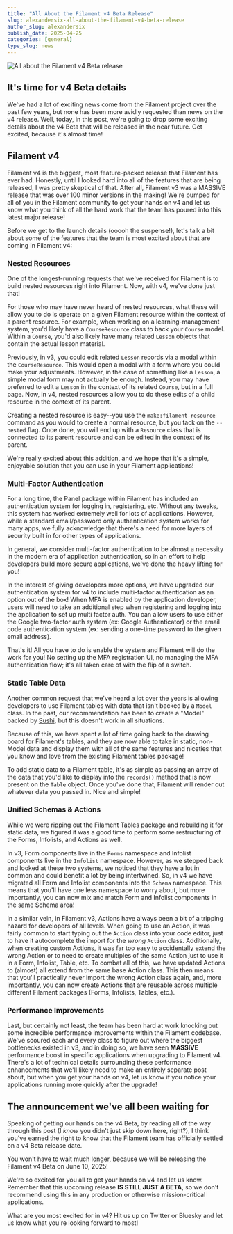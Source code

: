 ```yaml
---
title: "All About the Filament v4 Beta Release"
slug: alexandersix-all-about-the-filament-v4-beta-release
author_slug: alexandersix
publish_date: 2025-04-25
categories: [general]
type_slug: news
---
```


![All about the Filament v4 Beta release](/images/content/articles/alexandersix-all-about-the-filament-v4-beta-release/v4-beta-release.webp)

## It's time for v4 Beta details

We've had a lot of exciting news come from the Filament project over the past
few years, but none has been more avidly requested than news on the v4
release. Well, today, in this post, we're going to drop some exciting details
about the v4 Beta that will be released in the near future. Get excited,
because it's almost time!

## Filament v4

Filament v4 is the biggest, most feature-packed release that Filament has
ever had. Honestly, until I looked hard into all of the features that are
being released, I was pretty skeptical of that. After all, Filament v3
was a MASSIVE release that was over 100 minor versions in the making!
We're pumped for all of you in the Filament community to get your hands
on v4 and let us know what you think of all the hard work that the team
has poured into this latest major release!

Before we get to the launch details (ooooh the suspense!), let's talk a bit
about some of the features that the team is most excited about that are
coming in Filament v4:

### Nested Resources

One of the longest-running requests that we've received for Filament is
to build nested resources right into Filament. Now, with v4, we've done
just that!

For those who may have never heard of nested resources, what these will
allow you to do is operate on a given Filament resource within the context
of a parent resource. For example, when working on a learning-management
system, you'd likely have a `CourseResource` class to back your `Course`
model. Within a `Course`, you'd also likely have many related `Lesson`
objects that contain the actual lesson material.

Previously, in v3, you could edit related `Lesson` records via a modal
within the `CourseResource`. This would open a modal with a form where
you could make your adjustments. However, in the case of something like
a `Lesson`, a simple modal form may not actually be enough. Instead, you
may have preferred to edit a `Lesson` in the context of its related
`Course`, but in a full page. Now, in v4, nested resources allow you to
do these edits of a child resource in the context of its parent.

Creating a nested resource is easy--you use the `make:filament-resource`
command as you would to create a normal resource, but you tack on
the `--nested` flag. Once done, you will end up with a `Resource`
class that is connected to its parent resource and can be edited
in the context of its parent.

We're really excited about this addition, and we hope that it's
a simple, enjoyable solution that you can use in your Filament applications!

### Multi-Factor Authentication

For a long time, the Panel package within Filament has included an authentication
system for logging in, registering, etc. Without any tweaks, this system
has worked extremely well for lots of applications. However, while a
standard email/password only authentication system works for many apps, we
fully acknowledge that there's a need for more layers of security built
in for other types of applications.

In general, we consider multi-factor authentication to be almost a
necessity in the modern era of application authentication, so in an
effort to help developers build more secure applications, we've done
the heavy lifting for you!

In the interest of giving developers more options, we have upgraded our
authentication system for v4 to include multi-factor authentication as an
option out of the box! When MFA is enabled by the application developer,
users will need to take an additional step when registering and logging
into the application to set up multi factor auth. You can allow users to
use either the Google two-factor auth system (ex: Google Authenticator) or
the email code authentication system (ex: sending a one-time password to
the given email address).

That's it! All you have to do is enable the system and Filament will
do the work for you! No setting up the MFA registration UI, no managing
the MFA authentication flow; it's all taken care of with the flip of a switch.

### Static Table Data

Another common request that we've heard a lot over the years is allowing
developers to use Filament tables with data that isn't backed by a `Model`
class. In the past, our recommendation has been to create a "Model" backed
by [Sushi](https://usesushi.dev/), but this doesn't work in all situations.

Because of this, we have spent a lot of time going back to the drawing
board for Filament's tables, and they are now able to take in static, non-Model
data and display them with all of the same features and niceties that you
know and love from the existing Filament tables package!

To add static data to a Filament table, it's as simple as passing an array
of the data that you'd like to display into the `records()` method that
is now present on the `Table` object. Once you've done that, Filament
will render out whatever data you passed in. Nice and simple!

### Unified Schemas & Actions

While we were ripping out the Filament Tables package and rebuilding it
for static data, we figured it was a good time to perform some restructuring
of the Forms, Infolists, and Actions as well.

In v3, Form components live in the `Forms` namespace and Infolist components
live in the `Infolist` namespace. However, as we stepped back and looked
at these two systems, we noticed that they have a lot in common and could
benefit a lot by being intertwined. So, in v4 we have migrated all Form
and Infolist components into the `Schema` namespace. This means that you'll
have one less namespace to worry about, but more importantly, you can now
mix and match Form and Infolist components in the same Schema area!

In a similar vein, in Filament v3, Actions have always been a bit of a tripping
hazard for developers of all levels. When going to use an Action, it was
fairly common to start typing out the `Action` class into your code editor,
just to have it autocomplete the import for the _wrong_ `Action` class.
Additionally, when creating custom Actions, it was far too easy to accidentally
extend the wrong Action or to need to create multiples of the same Action
just to use it in a Form, Infolist, Table, etc. To combat all of this, we
have updated Actions to (almost) all extend from the same base Action class.
This then means that you'll practically never import the wrong Action class
again, and, more importantly, you can now create Actions that are reusable
across multiple different Filament packages (Forms, Infolists, Tables, etc.).

### Performance Improvements

Last, but certainly not least, the team has been hard at work knocking
out some incredible performance improvements within the Filament codebase.
We've scoured each and every class to figure out where the biggest bottlenecks
existed in v3, and in doing so, we have seen **MASSIVE** performance boost
in specific applications when upgrading to Filament v4. There's a lot of
technical details surrounding these performance enhancements that we'll
likely need to make an entirely separate post about, but when you get your
hands on v4, let us know if you notice your applications running more quickly
after the upgrade!

## The announcement we've all been waiting for

Speaking of getting our hands on the v4 Beta, by reading all of the way
through this post (I _know_ you didn't just skip down here, right?), I think
you've earned the right to know that the Filament team has officially settled
on a v4 Beta release date.

You won't have to wait much longer, because we will be releasing the Filament
v4 Beta on June 10, 2025!

We're so excited for you all to get your hands on v4 and let us know. Remember
that this upcoming release **IS STILL JUST A BETA**, so we don't recommend
using this in any production or otherwise mission-critical applications.

What are you most excited for in v4? Hit us up on Twitter or Bluesky
and let us know what you're looking forward to most!
